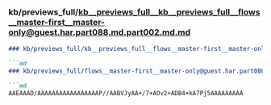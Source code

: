 ### kb/previews_full/kb__previews_full__kb__previews_full__flows__master-first__master-only@guest.har.part088.md.part002.md.md

```md
### kb/previews_full/kb__previews_full__flows__master-first__master-only@guest.har.part088.md.part002.md

```md
### kb/previews_full/flows__master-first__master-only@guest.har.part088.md (part 002)

```md
AAEAAAD/AAAAAAAAAAAAAAAAAP//AABVJyAA+/7+AOv2+ADB4+kA7Pj5AAAAAAAAA
```

```

```

```
